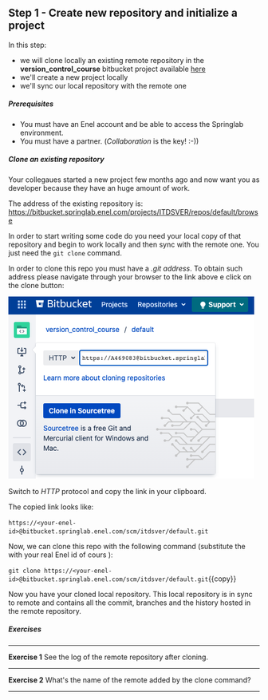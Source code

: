 ## Step 1 - Create new repository and initialize a project
In this step:
* we will clone locally an existing remote repository in the **version_control_course** bitbucket project available [here](https://bitbucket.springlab.enel.com/projects/ITDSVER) 
* we'll create a new project locally
* we'll sync our local repository with the remote one

##### Prerequisites
* You must have an Enel account and be able to access the Springlab environment.
* You must have a partner. (*Collaboration* is the key! :-))

##### Clone an existing repository
Your collegaues started a new project few months ago and now want you as developer because they have an huge amount of work.


The address of the existing repository is: https://bitbucket.springlab.enel.com/projects/ITDSVER/repos/default/browse

In order to start writing some code do you need your local copy of that repository and begin to work locally and then sync with the remote one. You just need the `git clone` command.


In order to clone this repo you must have a *.git address*.
To obtain such address please navigate through your browser to the link above e click on the clone button:

![](./assets/cloning_repo_button.png)

Switch to *HTTP* protocol and copy the link in your clipboard.

The copied link looks like:

`https://<your-enel-id>@bitbucket.springlab.enel.com/scm/itdsver/default.git`

Now, we can clone this repo with the following command (substitute the <your-enel-id> with your real Enel id of cours ):

```git clone https://<your-enel-id>@bitbucket.springlab.enel.com/scm/itdsver/default.git```{{copy}}

Now you have your cloned local repository. This local repository is in sync to remote and contains all the commit, branches and the history hosted in the remote repository.

##### Exercises

---
**Exercise 1**
See the log of the remote repository after cloning.

---

**Exercise 2**
What's the name of the remote added by the clone command?

---

